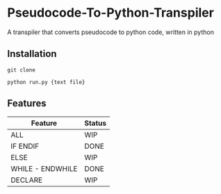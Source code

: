 # Pseudocode-To-Python-Transpiler

A transpiler that converts pseudocode to python code, written in python

## Installation 
```
git clone
```

```
python run.py {text file}
```

## Features

| Feature | Status |
|---------|--------|
| ALL     | WIP |
| IF ENDIF| DONE |
| ELSE    | WIP |
| WHILE - ENDWHILE | DONE |
| DECLARE | WIP |